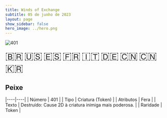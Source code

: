 ```yaml
---
title: Winds of Exchange
subtitle: 05 de junho de 2023
layout: page
show_sidebar: false
hero_image: ../hero.png
---
```


![401](https://mastervault-storage-prod.s3.amazonaws.com/media/card_front/pt/600_401_5717a127bc0f_pt.png)

<span title="Português" style="font-size: 32px;cursor: pointer;" onclick="javascript:document.querySelector('img[alt=\'401\']').src=document.querySelector('img[alt=\'401\']').src.replace(/card_front\/[^/]+/, 'card_front/pt').replace(/_[^/.0-9]+\.png/, '_pt.png')">🇧🇷</span>
<span title="English" style="font-size: 32px;cursor: pointer;" onclick="javascript:document.querySelector('img[alt=\'401\']').src=document.querySelector('img[alt=\'401\']').src.replace(/card_front\/[^/]+/, 'card_front/en').replace(/_[^/.0-9]+\.png/, '_en.png')">🇺🇸</span>
<span title="Español" style="font-size: 32px;cursor: pointer;" onclick="javascript:document.querySelector('img[alt=\'401\']').src=document.querySelector('img[alt=\'401\']').src.replace(/card_front\/[^/]+/, 'card_front/es').replace(/_[^/.0-9]+\.png/, '_es.png')">🇪🇸</span>
<span title="Français" style="font-size: 32px;cursor: pointer;" onclick="javascript:document.querySelector('img[alt=\'401\']').src=document.querySelector('img[alt=\'401\']').src.replace(/card_front\/[^/]+/, 'card_front/fr').replace(/_[^/.0-9]+\.png/, '_fr.png')">🇫🇷</span>
<span title="Italiano" style="font-size: 32px;cursor: pointer;" onclick="javascript:document.querySelector('img[alt=\'401\']').src=document.querySelector('img[alt=\'401\']').src.replace(/card_front\/[^/]+/, 'card_front/it').replace(/_[^/.0-9]+\.png/, '_it.png')">🇮🇹</span>
<span title="Deutsche" style="font-size: 32px;cursor: pointer;" onclick="javascript:document.querySelector('img[alt=\'401\']').src=document.querySelector('img[alt=\'401\']').src.replace(/card_front\/[^/]+/, 'card_front/de').replace(/_[^/.0-9]+\.png/, '_de.png')">🇩🇪</span>
<span title="简体中文" style="font-size: 32px;cursor: pointer;" onclick="javascript:document.querySelector('img[alt=\'401\']').src=document.querySelector('img[alt=\'401\']').src.replace(/card_front\/[^/]+/, 'card_front/zh-hans').replace(/_[^/.0-9]+\.png/, '_zh-hans.png')">🇨🇳</span>
<span title="繁體中文" style="font-size: 32px;cursor: pointer;" onclick="javascript:document.querySelector('img[alt=\'401\']').src=document.querySelector('img[alt=\'401\']').src.replace(/card_front\/[^/]+/, 'card_front/zh-hant').replace(/_[^/.0-9]+\.png/, '_zh-hant.png')">🇨🇳</span>
<span title="한국어" style="font-size: 32px;cursor: pointer;" onclick="javascript:document.querySelector('img[alt=\'401\']').src=document.querySelector('img[alt=\'401\']').src.replace(/card_front\/[^/]+/, 'card_front/ko').replace(/_[^/.0-9]+\.png/, '_ko.png')">🇰🇷</span>

## Peixe

|----|----|
| Número | 401 |
| Tipo | Criatura (Token) |
| Atributos | Fera |
| Texto | Destruído: Cause 2D à criatura inimiga mais poderosa. |
| Raridade | Token |
